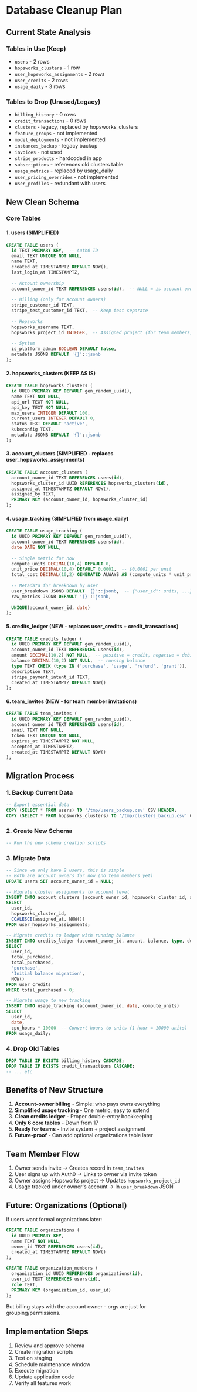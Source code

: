 # Database Cleanup Plan

## Current State Analysis

### Tables in Use (Keep)
- `users` - 2 rows
- `hopsworks_clusters` - 1 row  
- `user_hopsworks_assignments` - 2 rows
- `user_credits` - 2 rows
- `usage_daily` - 3 rows

### Tables to Drop (Unused/Legacy)
- `billing_history` - 0 rows
- `credit_transactions` - 0 rows
- `clusters` - legacy, replaced by hopsworks_clusters
- `feature_groups` - not implemented
- `model_deployments` - not implemented
- `instances_backup` - legacy backup
- `invoices` - not used
- `stripe_products` - hardcoded in app
- `subscriptions` - references old clusters table
- `usage_metrics` - replaced by usage_daily
- `user_pricing_overrides` - not implemented
- `user_profiles` - redundant with users

## New Clean Schema

### Core Tables

#### 1. users (SIMPLIFIED)
```sql
CREATE TABLE users (
  id TEXT PRIMARY KEY,  -- Auth0 ID
  email TEXT UNIQUE NOT NULL,
  name TEXT,
  created_at TIMESTAMPTZ DEFAULT NOW(),
  last_login_at TIMESTAMPTZ,
  
  -- Account ownership
  account_owner_id TEXT REFERENCES users(id),  -- NULL = is account owner
  
  -- Billing (only for account owners)
  stripe_customer_id TEXT,
  stripe_test_customer_id TEXT,  -- Keep test separate
  
  -- Hopsworks
  hopsworks_username TEXT,
  hopsworks_project_id INTEGER,  -- Assigned project (for team members)
  
  -- System
  is_platform_admin BOOLEAN DEFAULT false,
  metadata JSONB DEFAULT '{}'::jsonb
);
```

#### 2. hopsworks_clusters (KEEP AS IS)
```sql
CREATE TABLE hopsworks_clusters (
  id UUID PRIMARY KEY DEFAULT gen_random_uuid(),
  name TEXT NOT NULL,
  api_url TEXT NOT NULL,
  api_key TEXT NOT NULL,
  max_users INTEGER DEFAULT 100,
  current_users INTEGER DEFAULT 0,
  status TEXT DEFAULT 'active',
  kubeconfig TEXT,
  metadata JSONB DEFAULT '{}'::jsonb
);
```

#### 3. account_clusters (SIMPLIFIED - replaces user_hopsworks_assignments)
```sql
CREATE TABLE account_clusters (
  account_owner_id TEXT REFERENCES users(id),
  hopsworks_cluster_id UUID REFERENCES hopsworks_clusters(id),
  assigned_at TIMESTAMPTZ DEFAULT NOW(),
  assigned_by TEXT,
  PRIMARY KEY (account_owner_id, hopsworks_cluster_id)
);
```

#### 4. usage_tracking (SIMPLIFIED from usage_daily)
```sql
CREATE TABLE usage_tracking (
  id UUID PRIMARY KEY DEFAULT gen_random_uuid(),
  account_owner_id TEXT REFERENCES users(id),
  date DATE NOT NULL,
  
  -- Single metric for now
  compute_units DECIMAL(10,4) DEFAULT 0,
  unit_price DECIMAL(10,4) DEFAULT 0.0001,  -- $0.0001 per unit
  total_cost DECIMAL(10,2) GENERATED ALWAYS AS (compute_units * unit_price) STORED,
  
  -- Metadata for breakdown by user
  user_breakdown JSONB DEFAULT '{}'::jsonb,  -- {"user_id": units, ...}
  raw_metrics JSONB DEFAULT '{}'::jsonb,
  
  UNIQUE(account_owner_id, date)
);
```

#### 5. credits_ledger (NEW - replaces user_credits + credit_transactions)
```sql
CREATE TABLE credits_ledger (
  id UUID PRIMARY KEY DEFAULT gen_random_uuid(),
  account_owner_id TEXT REFERENCES users(id),
  amount DECIMAL(10,2) NOT NULL,  -- positive = credit, negative = debit
  balance DECIMAL(10,2) NOT NULL,  -- running balance
  type TEXT CHECK (type IN ('purchase', 'usage', 'refund', 'grant')),
  description TEXT,
  stripe_payment_intent_id TEXT,
  created_at TIMESTAMPTZ DEFAULT NOW()
);
```

#### 6. team_invites (NEW - for team member invitations)
```sql
CREATE TABLE team_invites (
  id UUID PRIMARY KEY DEFAULT gen_random_uuid(),
  account_owner_id TEXT REFERENCES users(id),
  email TEXT NOT NULL,
  token TEXT UNIQUE NOT NULL,
  expires_at TIMESTAMPTZ NOT NULL,
  accepted_at TIMESTAMPTZ,
  created_at TIMESTAMPTZ DEFAULT NOW()
);
```

## Migration Process

### 1. Backup Current Data
```sql
-- Export essential data
COPY (SELECT * FROM users) TO '/tmp/users_backup.csv' CSV HEADER;
COPY (SELECT * FROM hopsworks_clusters) TO '/tmp/clusters_backup.csv' CSV HEADER;
```

### 2. Create New Schema
```sql
-- Run the new schema creation scripts
```

### 3. Migrate Data
```sql
-- Since we only have 2 users, this is simple
-- Both are account owners for now (no team members yet)
UPDATE users SET account_owner_id = NULL;

-- Migrate cluster assignments to account level
INSERT INTO account_clusters (account_owner_id, hopsworks_cluster_id, assigned_at)
SELECT 
  user_id,
  hopsworks_cluster_id,
  COALESCE(assigned_at, NOW())
FROM user_hopsworks_assignments;

-- Migrate credits to ledger with running balance
INSERT INTO credits_ledger (account_owner_id, amount, balance, type, description, created_at)
SELECT 
  user_id,
  total_purchased,
  total_purchased,
  'purchase',
  'Initial balance migration',
  NOW()
FROM user_credits
WHERE total_purchased > 0;

-- Migrate usage to new tracking
INSERT INTO usage_tracking (account_owner_id, date, compute_units)
SELECT 
  user_id,
  date,
  cpu_hours * 10000  -- Convert hours to units (1 hour = 10000 units)
FROM usage_daily;
```

### 4. Drop Old Tables
```sql
DROP TABLE IF EXISTS billing_history CASCADE;
DROP TABLE IF EXISTS credit_transactions CASCADE;
-- ... etc
```

## Benefits of New Structure

1. **Account-owner billing** - Simple: who pays owns everything
2. **Simplified usage tracking** - One metric, easy to extend
3. **Clean credits ledger** - Proper double-entry bookkeeping
4. **Only 6 core tables** - Down from 17
5. **Ready for teams** - Invite system + project assignment
6. **Future-proof** - Can add optional organizations table later

## Team Member Flow
1. Owner sends invite → Creates record in `team_invites`
2. User signs up with Auth0 → Links to owner via invite token
3. Owner assigns Hopsworks project → Updates `hopsworks_project_id`
4. Usage tracked under owner's account → In `user_breakdown` JSON

## Future: Organizations (Optional)
If users want formal organizations later:
```sql
CREATE TABLE organizations (
  id UUID PRIMARY KEY,
  name TEXT NOT NULL,
  owner_id TEXT REFERENCES users(id),
  created_at TIMESTAMPTZ DEFAULT NOW()
);

CREATE TABLE organization_members (
  organization_id UUID REFERENCES organizations(id),
  user_id TEXT REFERENCES users(id),
  role TEXT,
  PRIMARY KEY (organization_id, user_id)
);
```
But billing stays with the account owner - orgs are just for grouping/permissions.

## Implementation Steps

1. Review and approve schema
2. Create migration scripts
3. Test on staging
4. Schedule maintenance window
5. Execute migration
6. Update application code
7. Verify all features work